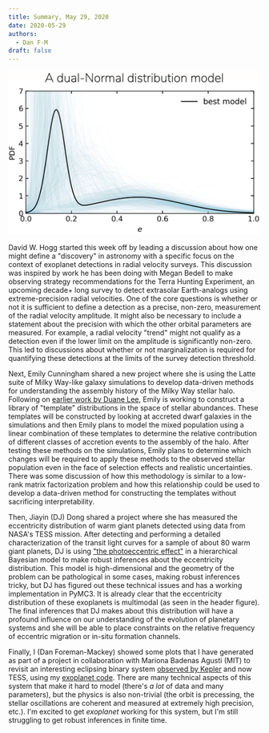 ```yaml
---
title: Summary, May 29, 2020
date: 2020-05-29
authors:
  - Dan F-M
draft: false
---
```


![img](/fig/2020-05-29.png)

David W. Hogg started this week off by leading a discussion about how one might define a "discovery" in astronomy with a specific focus on the context of exoplanet detections in radial velocity surveys.
This discussion was inspired by work he has been doing with Megan Bedell to make observing strategy recommendations for the Terra Hunting Experiment, an upcoming decade+ long survey to detect extrasolar Earth-analogs using extreme-precision radial velocities.
One of the core questions is whether or not it is sufficient to define a detection as a precise, non-zero, measurement of the radial velocity amplitude.
It might also be necessary to include a statement about the precision with which the other orbital parameters are measured.
For example, a radial velocity "trend" might not qualify as a detection even if the lower limit on the amplitude is significantly non-zero.
This led to discussions about whether or not marginalization is required for quantifying these detections at the limits of the survey detection threshold.

Next, Emily Cunningham shared a new project where she is using the Latte suite of Milky Way-like galaxy simulations to develop data-driven methods for understanding the assembly history of the Milky Way stellar halo.
Following on [earlier work by Duane Lee](https://arxiv.org/abs/1410.6166), Emily is working to construct a library of "template" distributions in the space of stellar abundances.
These templates will be constructed by looking at accreted dwarf galaxies in the simulations and then Emily plans to model the mixed population using a linear combination of these templates to determine the relative contribution of different classes of accretion events to the assembly of the halo.
After testing these methods on the simulations, Emily plans to determine which changes will be required to apply these methods to the observed stellar population even in the face of selection effects and realistic uncertainties.
There was some discussion of how this methodology is similar to a low-rank matrix factorization problem and how this relationship could be used to develop a data-driven method for constructing the templates without sacrificing interpretability.

Then, Jiayin (DJ) Dong shared a project where she has measured the eccentricity distribution of warm giant planets detected using data from NASA's TESS mission.
After detecting and performing a detailed characterization of the transit light curves for a sample of about 80 warm giant planets, DJ is using ["the photoeccentric effect"](https://arxiv.org/abs/1203.5537) in a hierarchical Bayesian model to make robust inferences about the eccentricity distribution.
This model is high-dimensional and the geometry of the problem can be pathological in some cases, making robust inferences tricky, but DJ has figured out these technical issues and has a working implementation in PyMC3.
It is already clear that the eccentricity distribution of these exoplanets is multimodal (as seen in the header figure).
The final inferences that DJ makes about this distribution will have a profound influence on our understanding of the evolution of planetary systems and she will be able to place constraints on the relative frequency of eccentric migration or in-situ formation channels.

Finally, I (Dan Foreman-Mackey) showed some plots that I have generated as part of a project in collaboration with Mariona Badenas Agusti (MIT) to revisit an interesting eclipsing binary system [observed by Kepler](https://arxiv.org/abs/1306.1819) and now TESS, using my [exoplanet code](https://docs.exoplanet.codes/en/stable/).
There are many technical aspects of this system that make it hard to model (there's _a lot_ of data and many parameters), but the physics is also non-trivial (the orbit is precessing, the stellar oscillations are coherent and measured at extremely high precision, etc.).
I'm excited to get _exoplanet_ working for this system, but I'm still struggling to get robust inferences in finite time.
